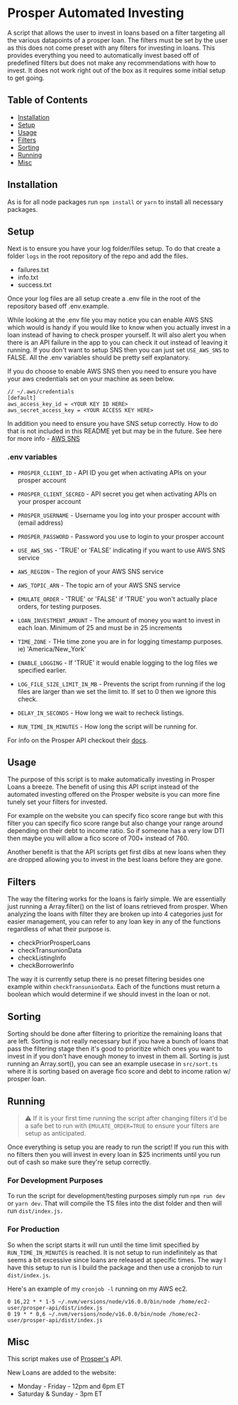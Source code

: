 # Prosper Automated Investing
A script that allows the user to invest in loans based on a filter targeting all the various datapoints of a prosper loan. The filters must be set by the user as this does not come preset with any filters for investing in loans. This provides everything you need to automatically invest based off of predefined filters but does not make any recommendations with how to invest. It does not work right out of the box as it requires some initial setup to get going.

## Table of Contents
- [Installation](#installation)
- [Setup](#setup)
- [Usage](#usage)
- [Filters](#filters)
- [Sorting](#sorting)
- [Running](#running)
- [Misc](#misc)


## Installation
As is for all node packages run `npm install` or `yarn` to install all necessary packages.


## Setup
Next is to ensure you have your log folder/files setup. To do that create a folder `logs` in the root repository of the repo
and add the files.
- failures.txt
- info.txt
- success.txt

Once your log files are all setup create a .env file in the root of the repository based off .env.example.

While looking at the .env file you may notice you can enable AWS SNS which would is handy if you would like to know
when you actually invest in a loan instead of having to check prosper yourself. It will also alert you when there is
an API failure in the app to you can check it out instead of leaving it running. If you don't want to setup SNS
then you can just set `USE_AWS_SNS` to FALSE. All the .env variables should be pretty self explanatory.

If you do choose to enable AWS SNS then you need to ensure you have your aws credentials set on your machine as seen below.

```
// ~/.aws/credentials
[default]
aws_access_key_id = <YOUR KEY ID HERE>
aws_secret_access_key = <YOUR ACCESS KEY HERE>
```

In addition you need to ensure you have SNS setup correctly. How to do that is not included in this README yet but may be in the future.
See here for more info - [AWS SNS](https://aws.amazon.com/sns/)

### .env variables
- `PROSPER_CLIENT_ID` - API ID you get when activating APIs on your prosper account 
- `PROSPER_CLIENT_SECRED` - API secret you get when activating APIs on your prosper account 
- `PROSPER_USERNAME` - Username you log into your prosper account with (email address)
- `PROSPER_PASSWORD` - Password you use to login to your prosper account

- `USE_AWS_SNS` - 'TRUE' or 'FALSE' indicating if you want to use AWS SNS service
- `AWS_REGION` - The region of your AWS SNS service
- `AWS_TOPIC_ARN` - The topic arn of your AWS SNS service

- `EMULATE_ORDER` - 'TRUE' or 'FALSE' if 'TRUE' you won't actually place orders, for testing purposes.
- `LOAN_INVESTMENT_AMOUNT` - The amount of money you want to invest in each loan. Minimum of 25 and must be in 25 increments
- `TIME_ZONE` - THe time zone you are in for logging timestamp purposes. ie) 'America/New_York'

- `ENABLE_LOGGING` - If 'TRUE' it would enable logging to the log files we specified earlier.
- `LOG_FILE_SIZE_LIMIT_IN_MB` - Prevents the script from running if the log files are larger than we set the limit to. If set to 0 then we ignore this check.

- `DELAY_IN_SECONDS` - How long we wait to recheck listings.
- `RUN_TIME_IN_MINUTES` - How long the script will be running for.

For info on the Prosper API checkout their [docs](https://developers.prosper.com/docs/). 

## Usage
The purpose of this script is to make automatically investing in Prosper Loans a breeze. The benefit of using this API script instead of the automated investing offered on the Prosper website is you can more fine tunely set your filters for invested. 

For example on the website you can specify fico score range but with this filter you can specify fico score range but also change your range around depending on their debt to income ratio. So if someone has a very low DTI then maybe you will allow a fico score of 700+ instead of 760.

Another benefit is that the API scripts get first dibs at new loans when they are dropped allowing you to invest in the best loans before they are gone. 


## Filters
The way the filtering works for the loans is fairly simple. We are essentially just running a Array.filter() on the list of loans retrieved from prosper. When analyzing the loans with filter they are broken up into 4 categories just for easier management, you can refer to any loan key in any of the functions regardless of what their purpose is.

- checkPriorProsperLoans
- checkTransunionData
- checkListingInfo
- checkBorrowerInfo

The way it is currently setup there is no preset filtering besides one example within `checkTransunionData`. Each of the functions must return a boolean which would determine if we should invest in the loan or not.

## Sorting
Sorting should be done after filtering to prioritize the remaining loans that are left. Sorting is not really necessary but if you have a bunch of loans that pass the filtering stage then it's good to prioritize which ones you want to invest in if you don't have enough money to invest in them all. Sorting is just running an Array.sort(), you can see an example usecase in `src/sort.ts` where it is sorting based on average fico score and debt to income ration w/ prosper loan.

## Running
> ⚠️ If it is your first time running the script after changing filters it'd be a safe bet to run with `EMULATE_ORDER=TRUE` to ensure your filters are setup as anticipated.

Once everything is setup you are ready to run the script! If you run this with no filters then you will invest in every loan in $25 incriments until you run out of cash so make sure they're setup correctly.


### For Development Purposes
To run the script for development/testing purposes simply run
`npm run dev` or `yarn dev`. That will compile the TS files into the dist folder and then will run `dist/index.js.`

### For Production
So when the script starts it will run until the time limit specified by `RUN_TIME_IN_MINUTES` is reached. It is not setup to run indefinitely as that seems a bit excessive since loans are released at specific times. The way I have this setup to run is I build the package and then use a cronjob to run `dist/index.js`.

Here's an example of my `cronjob -l` running on my AWS ec2.
```
0 16,22 * * 1-5 ~/.nvm/versions/node/v16.0.0/bin/node /home/ec2-user/prosper-api/dist/index.js
0 19 * * 0,6 ~/.nvm/versions/node/v16.0.0/bin/node /home/ec2-user/prosper-api/dist/index.js
```

## Misc
This script makes use of [Prosper's](https://www.prosper.com/) API.

New Loans are added to the website:
- Monday - Friday - 12pm and 6pm ET
- Saturday & Sunday - 3pm ET
